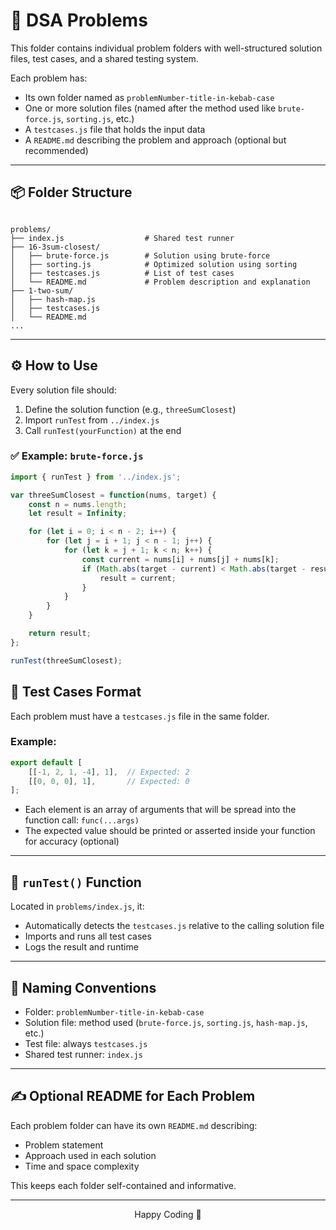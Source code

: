 # 📁 DSA Problems

This folder contains individual problem folders with well-structured solution files, test cases, and a shared testing system.

Each problem has:
- Its own folder named as `problemNumber-title-in-kebab-case`
- One or more solution files (named after the method used like `brute-force.js`, `sorting.js`, etc.)
- A `testcases.js` file that holds the input data
- A `README.md` describing the problem and approach (optional but recommended)

---

## 📦 Folder Structure

```

problems/
├── index.js                  # Shared test runner
├── 16-3sum-closest/
│   ├── brute-force.js        # Solution using brute-force
│   ├── sorting.js            # Optimized solution using sorting
│   ├── testcases.js          # List of test cases
│   └── README.md             # Problem description and explanation
├── 1-two-sum/
│   ├── hash-map.js
│   ├── testcases.js
│   └── README.md
...

```

---

## ⚙️ How to Use

Every solution file should:
1. Define the solution function (e.g., `threeSumClosest`)
2. Import `runTest` from `../index.js`
3. Call `runTest(yourFunction)` at the end

### ✅ Example: `brute-force.js`

```js
import { runTest } from '../index.js';

var threeSumClosest = function(nums, target) {
    const n = nums.length;
    let result = Infinity;

    for (let i = 0; i < n - 2; i++) {
        for (let j = i + 1; j < n - 1; j++) {
            for (let k = j + 1; k < n; k++) {
                const current = nums[i] + nums[j] + nums[k];
                if (Math.abs(target - current) < Math.abs(target - result)) {
                    result = current;
                }
            }
        }
    }

    return result;
};

runTest(threeSumClosest);
```


## 🧪 Test Cases Format

Each problem must have a `testcases.js` file in the same folder.

### Example:

```js
export default [
    [[-1, 2, 1, -4], 1],  // Expected: 2
    [[0, 0, 0], 1],       // Expected: 0
];
```

* Each element is an array of arguments that will be spread into the function call: `func(...args)`
* The expected value should be printed or asserted inside your function for accuracy (optional)

---

## 🧠 `runTest()` Function

Located in `problems/index.js`, it:

* Automatically detects the `testcases.js` relative to the calling solution file
* Imports and runs all test cases
* Logs the result and runtime

---

## 🧩 Naming Conventions

* Folder: `problemNumber-title-in-kebab-case`
* Solution file: method used (`brute-force.js`, `sorting.js`, `hash-map.js`, etc.)
* Test file: always `testcases.js`
* Shared test runner: `index.js`

---

## ✍️ Optional README for Each Problem

Each problem folder can have its own `README.md` describing:

* Problem statement
* Approach used in each solution
* Time and space complexity

This keeps each folder self-contained and informative.

---

<p align="center">Happy Coding 🚀</p>
